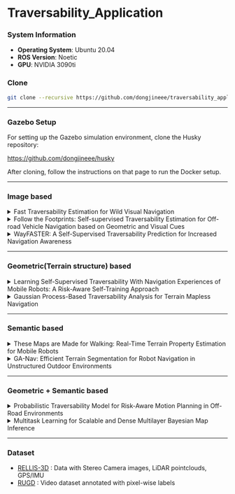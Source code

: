# Traversability_Application

### System Information

- **Operating System**: Ubuntu 20.04
- **ROS Version**: Noetic
- **GPU**: NVIDIA 3090ti

### Clone
```bash
git clone --recursive https://github.com/dongjineee/traversability_application.git
```
---

### Gazebo Setup

For setting up the Gazebo simulation environment, clone the Husky repository:

https://github.com/dongjineee/husky

After cloning, follow the instructions on that page to run the Docker setup.

---
### Image based
<details>
  <summary>Fast Traversability Estimation for Wild Visual Navigation</summary>

[![arXiv](https://img.shields.io/badge/arXiv-2305.08510-b31b1b?logo=arXiv)](https://arxiv.org/abs/2305.08510)
[![GitHub](https://img.shields.io/badge/GitHub-Repository-lightgrey?logo=github)](https://github.com/leggedrobotics/wild_visual_navigation)

### Package RUN
```bash
##=========== wvn docker setting ===========##
cd traversability_application/wild_nav/wild_visual_navigation/docker
docker compose -f docker-compose-gui-nvidia.yaml build
docker compose -f docker-compose-gui-nvidia.yaml up -d
docker compose -f docker-compose-gui-nvidia.yaml exec wvn_nvidia /bin/bash
source first_run.sh

##=========== RUN SIMULATION ===========##
# In the sim_container
roslaunch husky_gazebo husky_lake.launch rviz:=wild_nav

# In the wvn_container
roslaunch wild_visual_navigation_jackal wild_visual_navigation.launch
```
</details>

<details>
    <summary>Follow the Footprints: Self-supervised Traversability Estimation for Off-road Vehicle Navigation based on Geometric and Visual Cues  </summary>

[![arXiv](https://img.shields.io/badge/arXiv-2402.15363-b31b1b?logo=arXiv)](https://arxiv.org/abs/2402.15363)
[![GitHub](https://img.shields.io/badge/GitHub-Repository-lightgrey?logo=github)](https://github.com/yurimjeon1892/FtFoot)
</details>

<details>
  <summary>WayFASTER: A Self-Supervised Traversability Prediction for Increased Navigation Awareness       </summary>
  
[![arXiv](https://img.shields.io/badge/arXiv-2402.00683-b31b1b?logo=arXiv)](https://arxiv.org/abs/2402.00683) 
[![GitHub](https://img.shields.io/badge/GitHub-Repository-lightgrey?logo=github)](https://github.com/matval/wayfaster)

</details>

---

### Geometric(Terrain structure) based 
<details>
  <summary>Learning Self-Supervised Traversability With Navigation Experiences of Mobile Robots: A Risk-Aware Self-Training Approach    </summary>

[![IEEE](https://img.shields.io/badge/IEEE-10468651-blue?logo=IEEE)](https://ieeexplore.ieee.org/document/10468651)
[![GitHub](https://img.shields.io/badge/GitHub-Repository-lightgrey?logo=github)](https://github.com/Ikhyeon-Cho/LeSTA)
</details>
<details>
  <summary>Gaussian Process-Based Traversability Analysis for Terrain Mapless Navigation         </summary>
  
[![arXiv](https://img.shields.io/badge/arXiv-2403.19010-b31b1b?logo=arXiv)](https://arxiv.org/abs/2403.19010) 
[![GitHub](https://img.shields.io/badge/GitHub-Repository-lightgrey?logo=github)](https://github.com/abeleinin/gp-navigation)

</details>

---

### Semantic based
<details>
  <summary>These Maps are Made for Walking: Real-Time Terrain Property Estimation for Mobile Robots           </summary>
  
[![arXiv](https://img.shields.io/badge/arXiv-2205.12925-b31b1b?logo=arXiv)](https://arxiv.org/abs/2205.12925) 
[![GitHub](https://img.shields.io/badge/GitHub-Repository-lightgrey?logo=github)](https://github.com/roahmlab/sel_map)
</details>

<details>
  <summary>GA-Nav: Efficient Terrain Segmentation for Robot Navigation in Unstructured Outdoor Environments             </summary>
  
[![arXiv](https://img.shields.io/badge/arXiv-2103.04233-b31b1b?logo=arXiv)](https://arxiv.org/abs/2103.04233) 
[![GitHub](https://img.shields.io/badge/GitHub-Repository-lightgrey?logo=github)](https://github.com/rayguan97/GANav-offroad)

#### 1. Dataset download
```
GANav
├── data
│   ├── rellis
│   │   │── test.txt
│   │   │── train.txt
│   │   │── val.txt
│   │   │── annotation
│   │   │   ├── 00000 & 00001 & 00002 & 00003 & 00004 
│   │   │── image
│   │   │   ├── 00000 & 00001 & 00002 & 00003 & 00004 
│   ├── rugd
│   │   │── test_ours.txt
│   │   │── test.txt
│   │   │── train_ours.txt
│   │   │── train.txt
│   │   │── val_ours.txt
│   │   │── val.txt
│   │   │── RUGD_annotations
│   │   │   ├── creek & park-1/2/8 & trail-(1 & 3-7 & 9-15) & village
│   │   │── RUGD_frames-with-annotations
│   │   │   ├── creek & park-1/2/8 & trail-(1 & 3-7 & 9-15) & village
│   ├── goose
│   │   ├── goose_label_mapping.csv
│   │   ├── images
│   │   │   ├── train
│   │   │   └── val
│   │   ├── labels
│   │   │   ├── train
│   │   │   └── val
│   │   ├── LICENSE
│   │   ├── test.txt
│   │   ├── train.txt
│   │   │── val.txt
│   ├── sim_lake
│   │   │── test.txt
│   │   │── train.txt
│   │   │── val.txt
│   │   │── annotation
│   │   └── image
├── configs
├── tools
```
#### 2. Docker run

</details>

---

### Geometric + Semantic based
<details>
  <summary>Probabilistic Traversability Model for Risk-Aware Motion Planning in Off-Road Environments      </summary>
  
[![arXiv](https://img.shields.io/badge/arXiv-2210.00153-b31b1b?logo=arXiv)](https://arxiv.org/abs/2210.00153)
[![GitHub](https://img.shields.io/badge/GitHub-Repository-lightgrey?logo=github)](https://github.com/mit-acl/mppi_numba)
</details>

<details>
  <summary>Multitask Learning for Scalable and Dense Multilayer Bayesian Map Inference           </summary>
  
[![arXiv](https://img.shields.io/badge/arXiv-2205.12925-b31b1b?logo=arXiv)](https://arxiv.org/abs/2106.14986) 
[![GitHub](https://img.shields.io/badge/GitHub-Repository-lightgrey?logo=github)](https://github.com/ganlumomo/traversability_labeling_ws)
[![GitHub](https://img.shields.io/badge/GitHub-Repository-lightgrey?logo=github)](https://github.com/ganlumomo/MultiLayerMapping)
</details>

---

### Dataset
- [RELLIS-3D](https://www.unmannedlab.org/research/RELLIS-3D) : Data with Stereo Camera images, LiDAR pointclouds, GPS/IMU  
- [RUGD](http://rugd.vision/) : Video dataset annotated with pixel-wise labels
